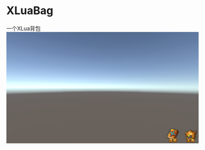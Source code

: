 # XLuaBag
一个XLua背包
![title](https://github.com/PaperCrown-cheng/MyXLuaBag/blob/master/XLua%E8%83%8C%E5%8C%85%E5%B0%81%E9%9D%A2.png "封面")
